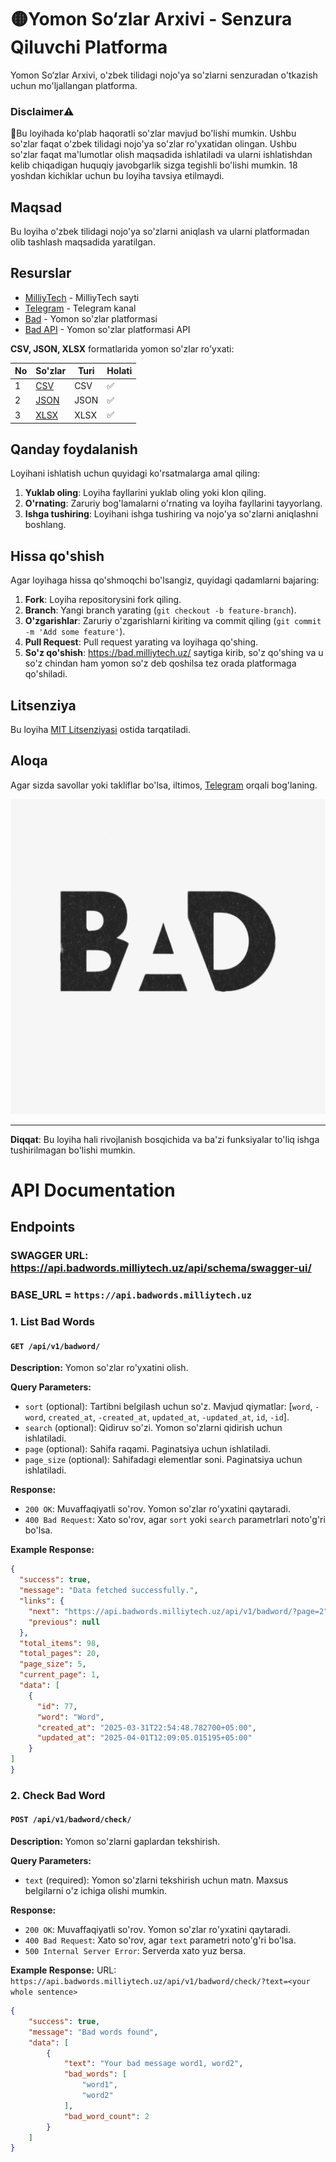 # 🟡Yomon So‘zlar Arxivi - Senzura Qiluvchi Platforma

Yomon So‘zlar Arxivi, o'zbek tilidagi nojo'ya so'zlarni senzuradan o'tkazish uchun mo'ljallangan platforma.

### Disclaimer⚠️
🔞Bu loyihada ko'plab haqoratli so'zlar mavjud bo'lishi mumkin. Ushbu so'zlar faqat o'zbek tilidagi nojo'ya so'zlar ro'yxatidan olingan. Ushbu so'zlar faqat ma'lumotlar olish maqsadida ishlatiladi va ularni ishlatishdan kelib chiqadigan huquqiy javobgarlik sizga tegishli bo'lishi mumkin.
18 yoshdan kichiklar uchun bu loyiha tavsiya etilmaydi.

## Maqsad
Bu loyiha o'zbek tilidagi nojo'ya so'zlarni aniqlash va ularni platformadan olib tashlash maqsadida yaratilgan.

## Resurslar
- [MilliyTech](https://milliytech.uz) - MilliyTech sayti
- [Telegram](https://t.me/jakhangir_blog) - Telegram kanal
- [Bad](https://bad.milliytech.uz) - Yomon so'zlar platformasi
- [Bad API](https://api.badwords.milliytech.uz/api/v1/badword/) - Yomon so'zlar platformasi API

**CSV, JSON, XLSX** formatlarida yomon so'zlar ro'yxati:

| No   | So'zlar                          | Turi    | Holati  |
|------|----------------------------------|---------|---------|
| 1    | [CSV](resources/bad_words.csv)   | CSV     | ✅      |
| 2    | [JSON](resources/bad_words.json) | JSON    | ✅      |
| 3    | [XLSX](resources/bad_words.xlsx) | XLSX    | ✅      |



## Qanday foydalanish
Loyihani ishlatish uchun quyidagi ko'rsatmalarga amal qiling:

1. **Yuklab oling**: Loyiha fayllarini yuklab oling yoki klon qiling.
2. **O'rnating**: Zaruriy bog'lamalarni o'rnating va loyiha fayllarini tayyorlang.
3. **Ishga tushiring**: Loyihani ishga tushiring va nojo'ya so'zlarni aniqlashni boshlang.

## Hissa qo'shish
Agar loyihaga hissa qo'shmoqchi bo'lsangiz, quyidagi qadamlarni bajaring:

1. **Fork**: Loyiha repositorysini fork qiling.
2. **Branch**: Yangi branch yarating (`git checkout -b feature-branch`).
3. **O'zgarishlar**: Zaruriy o'zgarishlarni kiriting va commit qiling (`git commit -m 'Add some feature'`).
4. **Pull Request**: Pull request yarating va loyihaga qo'shing.
5. **So'z qo'shish**: https://bad.milliytech.uz/ saytiga kirib, so'z qo'shing va u so'z chindan ham yomon so'z deb qoshilsa tez orada platformaga qo'shiladi.

## Litsenziya
Bu loyiha [MIT Litsenziyasi](LICENSE) ostida tarqatiladi.

## Aloqa
Agar sizda savollar yoki takliflar bo'lsa, iltimos, [Telegram](https://t.me/ja_khan_gir) orqali bog'laning.

![image](assets/bad.webp)

---

**Diqqat**: Bu loyiha hali rivojlanish bosqichida va ba'zi funksiyalar to'liq ishga tushirilmagan bo'lishi mumkin.


# API Documentation

## Endpoints

### SWAGGER URL: https://api.badwords.milliytech.uz/api/schema/swagger-ui/

### BASE_URL = `https://api.badwords.milliytech.uz`

### 1. List Bad Words

#### `GET /api/v1/badword/`

**Description:** Yomon so'zlar ro'yxatini olish.

**Query Parameters:**
- `sort` (optional): Tartibni belgilash uchun so'z. Mavjud qiymatlar: [`word`, `-word`, `created_at`, `-created_at`, `updated_at`, `-updated_at`, `id`, `-id`].
- `search` (optional): Qidiruv so'zi. Yomon so'zlarni qidirish uchun ishlatiladi.
- `page` (optional): Sahifa raqami. Paginatsiya uchun ishlatiladi.
- `page_size` (optional): Sahifadagi elementlar soni. Paginatsiya uchun ishlatiladi.

**Response:**
- `200 OK`: Muvaffaqiyatli so'rov. Yomon so'zlar ro'yxatini qaytaradi.
- `400 Bad Request`: Xato so'rov, agar `sort` yoki `search` parametrlari noto'g'ri bo'lsa.

**Example Response:**
```json
{
  "success": true,
  "message": "Data fetched successfully.",
  "links": {
    "next": "https://api.badwords.milliytech.uz/api/v1/badword/?page=2",
    "previous": null
  },
  "total_items": 98,
  "total_pages": 20,
  "page_size": 5,
  "current_page": 1,
  "data": [
    {
      "id": 77,
      "word": "Word",
      "created_at": "2025-03-31T22:54:48.782700+05:00",
      "updated_at": "2025-04-01T12:09:05.015195+05:00"
    }
]
}
```

### 2. Check Bad Word

#### `POST /api/v1/badword/check/`

**Description:** Yomon so'zlarni gaplardan tekshirish.

**Query Parameters:**
- `text` (required): Yomon so'zlarni tekshirish uchun matn. Maxsus belgilarni o'z ichiga olishi mumkin.

**Response:**
- `200 OK`: Muvaffaqiyatli so'rov. Yomon so'zlar ro'yxatini qaytaradi.
- `400 Bad Request`: Xato so'rov, agar `text` parametri noto'g'ri bo'lsa.
- `500 Internal Server Error`: Serverda xato yuz bersa.

**Example Response:**
URL: `https://api.badwords.milliytech.uz/api/v1/badword/check/?text=<your whole sentence>`
```json
{
    "success": true,
    "message": "Bad words found",
    "data": [
        {
            "text": "Your bad message word1, word2",
            "bad_words": [
                "word1",
                "word2"
            ],
            "bad_word_count": 2
        }
    ]
}
```




